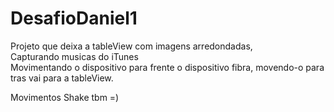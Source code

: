 # DesafioDaniel1

Projeto que deixa a tableView com imagens arredondadas, <br />
Capturando musicas do iTunes <br />
Movimentando o dispositivo para frente o dispositivo fibra, movendo-o para tras vai para a tableView.<br />

Movimentos Shake tbm =) <br />
